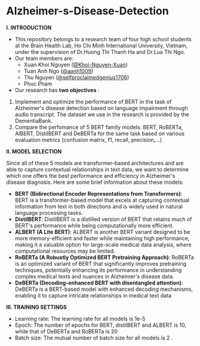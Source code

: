# Alzheimer-s-Disease-Detection
**I. INTRODUCTION**
- This repository belongs to a research team of four high school students at the Brain Health Lab, Ho Chi Minh International University, Vietnam, under the supervision of Dr.Huong Thi Thanh Ha and Dr.Lua Thi Ngo.
- Our team members are:
  - Xuan Khoi Nguyen ([@Khoi-Nguyen-Xuan](https://github.com/Khoi-Nguyen-Xuan))
  - Tuan Anh Ngo ([@aanh1009](https://github.com/aanh1009))
  - Thu Nguyen ([@selfproclaimedgenius1706](https://github.com/selfproclaimedgenius1706))
  - Phuc Pham
- Our research has **two objectives** :
1. Implement and optimize the performance of BERT in the task of Alzheimer's disease detection based on language impairment through audio transcript. The dataset we use in the research is provided by the DementiaBank.
2. Compare the perfomance of 5 BERT family models: BERT, RoBERTa, AlBERT, DistilBERT and DeBERTa for the same task based on various evaluation metrics (confusion matrix, f1, recall, precision,...)

**II. MODEL SELECTION** 

Since all of these 5 models are transformer-based architectures and are able to capture contextual relationships in text data, we want to determine which one offers the best performance and efficiency in Alzheimer's disease diagnosis. Here are some brief information about these models: 
- **BERT (Bidirectional Encoder Representations from Transformers)**: BERT is a transformer-based model that excels at capturing contextual information from text in both directions and is widely used in natural language processing tasks.
- **DistilBERT**: DistilBERT is a distilled version of BERT that retains much of BERT's performance while being computationally more efficient. 
- **ALBERT (A Lite BERT)**: ALBERT is another BERT variant designed to be more memory-efficient and faster while maintaining high performance, making it a valuable option for large-scale medical data analysis, where computational resources may be limited.
- **RoBERTa (A Robustly Optimized BERT Pretraining Approach)**: RoBERTa is an optimized variant of BERT that significantly improves pretraining techniques, potentially enhancing its performance in understanding complex medical texts and nuances in Alzheimer's disease data.
- **DeBERTa (Decoding-enhanced BERT with disentangled attention)**: DeBERTa is a BERT-based model with enhanced decoding mechanisms, enabling it to capture intricate relationships in medical text data

**III. TRAINING SETTINGS** 
- Learning rate: The learning rate for all models is 1e-5
- Epoch: The number of epochs for BERT, distilBERT and ALBERT is 10, while that of DeBERTa and RoBERTa is 20
- Batch size: The mutual number of batch size for all models is 2
. 

